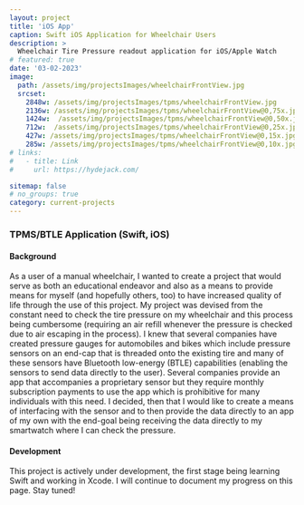 ```yaml
---
layout: project
title: 'iOS App'
caption: Swift iOS Application for Wheelchair Users
description: >
  Wheelchair Tire Pressure readout application for iOS/Apple Watch
# featured: true
date: '03-02-2023'
image: 
  path: /assets/img/projectsImages/wheelchairFrontView.jpg
  srcset: 
    2848w: /assets/img/projectsImages/tpms/wheelchairFrontView.jpg
    2136w: /assets/img/projectsImages/tpms/wheelchairFrontView@0,75x.jpg
    1424w:  /assets/img/projectsImages/tpms/wheelchairFrontView@0,50x.jpg
    712w:  /assets/img/projectsImages/tpms/wheelchairFrontView@0,25x.jpg
    427w: /assets/img/projectsImages/tpms/wheelchairFrontView@0,15x.jpg
    285w: /assets/img/projectsImages/tpms/wheelchairFrontView@0,10x.jpg
# links:
#   - title: Link
#     url: https://hydejack.com/

sitemap: false
# no_groups: true
category: current-projects
---
```


### TPMS/BTLE Application (Swift, iOS)

#### Background
As a user of a manual wheelchair, I wanted to create a project that would serve as both an educational endeavor and also as a means to provide means for myself (and hopefully others, too) to have increased quality of life through the use of this project. My project was devised from the constant need to check the tire pressure on my wheelchair and this process being cumbersome (requiring an air refill whenever the pressure is checked due to air escaping in the process). I knew that several companies have created pressure gauges for automobiles and bikes which include pressure sensors on an end-cap that is threaded onto the existing tire and many of these sensors have Bluetooth low-energy (BTLE) capabilities (enabling the sensors to send data directly to the user). Several companies provide an app that accompanies a proprietary sensor but they require monthly subscription payments to use the app which is prohibitive for many individuals with this need. I decided, then that I would like to create a means of interfacing with the sensor and to then provide the data directly to an app of my own with the end-goal being receiving the data directly to my smartwatch where I can check the pressure.
#### Development
This project is actively under development, the first stage being learning Swift and working in Xcode. I will continue to document my progress on this page. Stay tuned!
